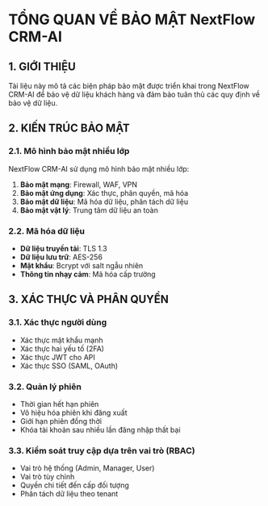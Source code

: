 # TỔNG QUAN VỀ BẢO MẬT NextFlow CRM-AI

## 1. GIỚI THIỆU

Tài liệu này mô tả các biện pháp bảo mật được triển khai trong NextFlow CRM-AI để bảo vệ dữ liệu khách hàng và đảm bảo tuân thủ các quy định về bảo vệ dữ liệu.

## 2. KIẾN TRÚC BẢO MẬT

### 2.1. Mô hình bảo mật nhiều lớp

NextFlow CRM-AI sử dụng mô hình bảo mật nhiều lớp:

1. **Bảo mật mạng**: Firewall, WAF, VPN
2. **Bảo mật ứng dụng**: Xác thực, phân quyền, mã hóa
3. **Bảo mật dữ liệu**: Mã hóa dữ liệu, phân tách dữ liệu
4. **Bảo mật vật lý**: Trung tâm dữ liệu an toàn

### 2.2. Mã hóa dữ liệu

- **Dữ liệu truyền tải**: TLS 1.3
- **Dữ liệu lưu trữ**: AES-256
- **Mật khẩu**: Bcrypt với salt ngẫu nhiên
- **Thông tin nhạy cảm**: Mã hóa cấp trường

## 3. XÁC THỰC VÀ PHÂN QUYỀN

### 3.1. Xác thực người dùng

- Xác thực mật khẩu mạnh
- Xác thực hai yếu tố (2FA)
- Xác thực JWT cho API
- Xác thực SSO (SAML, OAuth)

### 3.2. Quản lý phiên

- Thời gian hết hạn phiên
- Vô hiệu hóa phiên khi đăng xuất
- Giới hạn phiên đồng thời
- Khóa tài khoản sau nhiều lần đăng nhập thất bại

### 3.3. Kiểm soát truy cập dựa trên vai trò (RBAC)

- Vai trò hệ thống (Admin, Manager, User)
- Vai trò tùy chỉnh
- Quyền chi tiết đến cấp đối tượng
- Phân tách dữ liệu theo tenant
